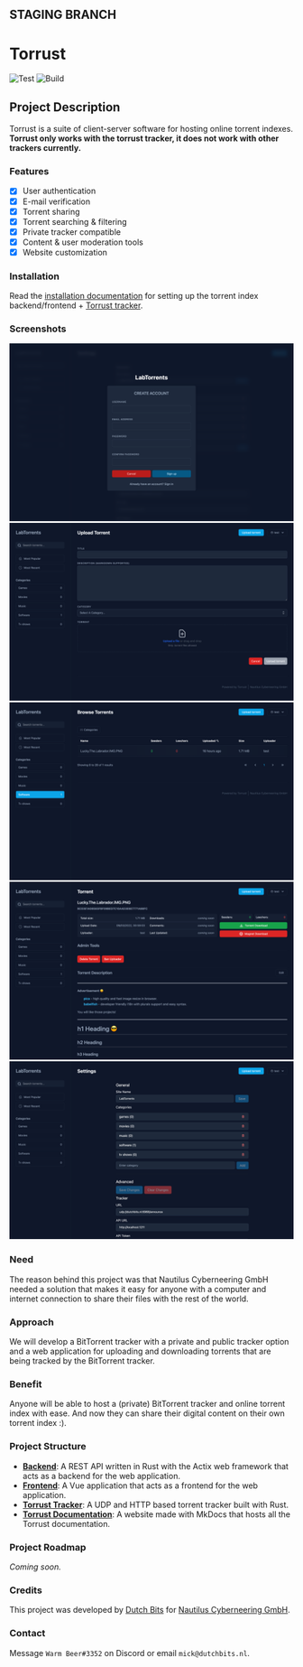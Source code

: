## STAGING BRANCH

# Torrust
![Test](https://github.com/torrust/torrust/actions/workflows/test.yml/badge.svg)
![Build](https://github.com/torrust/torrust/actions/workflows/build.yml/badge.svg)

## Project Description

Torrust is a suite of client-server software for hosting online torrent indexes.
**Torrust only works with the torrust tracker, it does not work with other trackers currently.**

### Features
* [X] User authentication
* [X] E-mail verification
* [X] Torrent sharing
* [X] Torrent searching & filtering
* [X] Private tracker compatible
* [X] Content & user moderation tools
* [X] Website customization

### Installation
Read the [installation documentation](https://torrust.github.io/torrust-documentation/installation/) for setting up the torrent index backend/frontend + [Torrust tracker](https://github.com/torrust/torrust-tracker).

### Screenshots
![Web UI Sign Up page](img/signup.png)
![Web UI Upload page](img/upload.png)
![Web UI Popular page](img/torrents.png)
![Web UI Torrent page](img/torrent.png)
![Web UI Settings page](img/settings.png)

### Need

The reason behind this project was that Nautilus Cyberneering GmbH needed a solution that makes it easy for anyone with a computer and internet connection to share their files with the rest of the world.

### Approach

We will develop a BitTorrent tracker with a private and public tracker option and a web application for uploading and downloading torrents that are being tracked by the BitTorrent tracker.

### Benefit

Anyone will be able to host a (private) BitTorrent tracker and online torrent index with ease. And now they can share their digital content on their own torrent index :).

### Project Structure

- [__Backend__](https://github.com/torrust/torrust/tree/main/backend): A REST API written in Rust with the Actix web framework that acts as a backend for the web application.
- [__Frontend__](https://github.com/torrust/torrust/tree/main/frontend): A Vue application that acts as a frontend for the web application.
- [__Torrust Tracker__](https://github.com/torrust/torrust-tracker): A UDP and HTTP based torrent tracker built with Rust.
- [__Torrust Documentation__](https://github.com/torrust/torrust-documentation): A website made with MkDocs that hosts all the Torrust documentation.

### Project Roadmap

*Coming soon.*

### Credits
This project was developed by [Dutch Bits](https://dutchbits.nl) for [Nautilus Cyberneering GmbH](https://nautilus-cyberneering.de/).

### Contact
Message `Warm Beer#3352` on Discord or email `mick@dutchbits.nl`.
